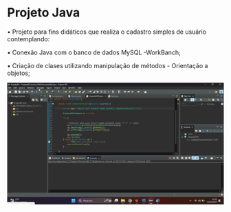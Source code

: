 # Projeto Java 
• Projeto para fins didáticos que realiza  o cadastro simples de usuário contemplando:

• Conexão Java  com o banco de dados MySQL -WorkBanch;

• Criação de clases utilizando manipulação de métodos - Orientação a objetos;

![Pagina Acesso](https://github.com/AxisMorais/Cadastro-Simples-Java-/blob/main/JavaBD.gif)
